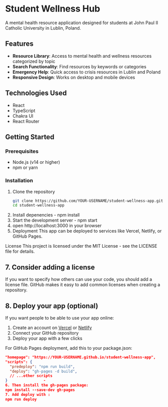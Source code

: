 
# Student Wellness Hub

A mental health resource application designed for students at John Paul II Catholic University in Lublin, Poland.

## Features

- **Resource Library**: Access to mental health and wellness resources categorized by topic
- **Search Functionality**: Find resources by keywords or categories
- **Emergency Help**: Quick access to crisis resources in Lublin and Poland
- **Responsive Design**: Works on desktop and mobile devices

## Technologies Used

- React
- TypeScript
- Chakra UI
- React Router

## Getting Started

### Prerequisites

- Node.js (v14 or higher)
- npm or yarn

### Installation

1. Clone the repository
   ```bash
   git clone https://github.com/YOUR-USERNAME/student-wellness-app.git
   cd student-wellness-app
2. Install depenencies - npm install
3. Start the development server - npm start
4. open http://localhost:3000 in your browser
5.   Deployment
This app can be deployed to services like Vercel, Netlify, or GitHub Pages.

License
This project is licensed under the MIT License - see the LICENSE file for details.

  
## 7. Consider adding a license

If you want to specify how others can use your code, you should add a license file. GitHub makes it easy to add common licenses when creating a repository.

## 8. Deploy your app (optional)

If you want people to be able to use your app online:

1. Create an account on [Vercel](https://vercel.com/) or [Netlify](https://www.netlify.com/)
2. Connect your GitHub repository
3. Deploy your app with a few clicks

For GitHub Pages deployment, add this to your package.json:

```json
"homepage": "https://YOUR-USERNAME.github.io/student-wellness-app",
"scripts": {
  "predeploy": "npm run build",
  "deploy": "gh-pages -d build",
  // ...other scripts
}                - 
6. Then install the gh-pages package:
npm install --save-dev gh-pages
7. Add deploy with :
npm run deploy
